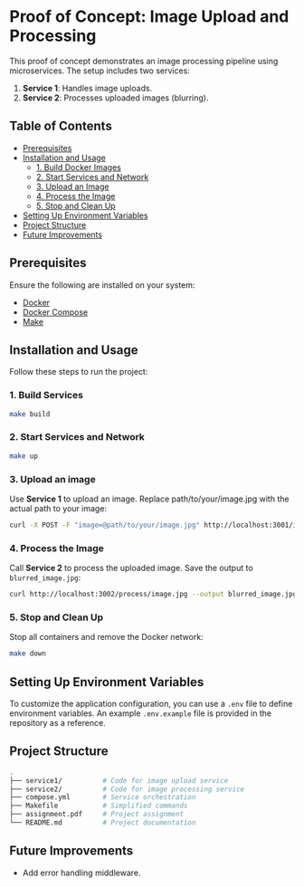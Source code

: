 # Proof of Concept: Image Upload and Processing

This proof of concept demonstrates an image processing pipeline using microservices. The setup includes two services:

1. **Service 1**: Handles image uploads.
2. **Service 2**: Processes uploaded images (blurring).

## Table of Contents

- [Prerequisites](#prerequisites)
- [Installation and Usage](#installation-and-usage)
  - [1. Build Docker Images](#1-build-docker-images)
  - [2. Start Services and Network](#2-start-services-and-network)
  - [3. Upload an Image](#3-upload-an-image)
  - [4. Process the Image](#4-process-the-image)
  - [5. Stop and Clean Up](#5-stop-and-clean-up)
- [Setting Up Environment Variables](#setting-up-environment-variables)
- [Project Structure](#project-structure)
- [Future Improvements](#future-improvements)

## Prerequisites

Ensure the following are installed on your system:

- [Docker](https://docs.docker.com/engine/install/)
- [Docker Compose](https://docs.docker.com/compose/install/)
- [Make](https://www.gnu.org/software/make/)

## Installation and Usage

Follow these steps to run the project:

### 1. Build Services

```bash
make build
```

### 2. Start Services and Network

```bash
make up
```

### 3. Upload an image

Use **Service 1** to upload an image. Replace path/to/your/image.jpg with the actual path to your image:

```bash
curl -X POST -F "image=@path/to/your/image.jpg" http://localhost:3001/image
```

### 4. Process the Image

Call **Service 2** to process the uploaded image. Save the output to `blurred_image.jpg`:

```bash
curl http://localhost:3002/process/image.jpg --output blurred_image.jpg
```

### 5. Stop and Clean Up

Stop all containers and remove the Docker network:

```bash
make down
```

## Setting Up Environment Variables

To customize the application configuration, you can use a `.env` file to define environment variables. An example `.env.example` file is provided in the repository as a reference.

## Project Structure

```bash
.
├── service1/          # Code for image upload service
├── service2/          # Code for image processing service
├── compose.yml        # Service orchestration
├── Makefile           # Simplified commands
├── assignment.pdf     # Project assignment
└── README.md          # Project documentation
```

## Future Improvements

- Add error handling middleware.

